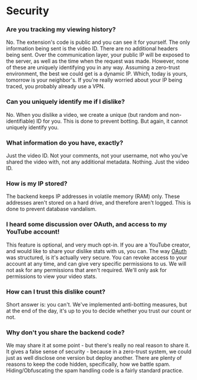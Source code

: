 # Security

### Are you tracking my viewing history?

No. The extension's code is public and you can see it for yourself. The only information being sent is the video ID. There are no additional headers being sent. Over the communication layer, your public IP will be exposed to the server, as well as the time when the request was made. However, none of these are uniquely identifying you in any way. Assuming a zero-trust environment, the best we could get is a dynamic IP. Which, today is yours, tomorrow is your neighbor's. If you're really worried about your IP being traced, you probably already use a VPN.

### Can you uniquely identify me if I dislike?

No. When you dislike a video, we create a unique (but random and non-identifiable) ID for you. This is done to prevent botting. But again, it cannot uniquely identify you.

### What information do you have, exactly?

Just the video ID. Not your comments, not your username, not who you've shared the video with, not any additional metadata. Nothing. Just the video ID. 

### How is my IP stored?

The backend keeps IP addresses in volatile memory (RAM) only. These addresses aren't stored on a hard drive, and therefore aren't logged. This is done to prevent database vandalism. 

### I heard some discussion over OAuth, and access to my YouTube account!

This feature is optional, and very much opt-in. If you are a YouTube creator, and would like to share your dislike stats with us, you can. The way [OAuth](https://en.wikipedia.org/wiki/OAuth#:~:text=but%20without%20giving%20them%20the%20passwords.) was structured, is it's actually very secure. You can revoke access to your account at any time, and can give very specific permissions to us. We will not ask for any permissions that aren't required. We'll only ask for permissions to view your video stats. 

### How can I trust this dislike count?

Short answer is: you can't. We've implemented anti-botting measures, but at the end of the day, it's up to you to decide whether you trust our count or not. 

### Why don't you share the backend code? 

We may share it at some point - but there's really no real reason to share it. It gives a false sense of security - because in a zero-trust system, we could just as well disclose one version but deploy another. There are plenty of reasons to keep the code hidden, specifically, how we battle spam. Hiding/Obfuscating the spam handling code is a fairly standard practice.

